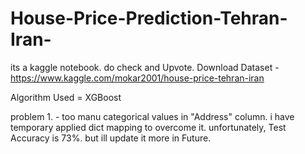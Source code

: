 # House-Price-Prediction-Tehran-Iran-
its a kaggle notebook. do check and Upvote.
Download Dataset - https://www.kaggle.com/mokar2001/house-price-tehran-iran


Algorithm Used =  XGBoost

problem 1. -  too manu categorical values in "Address" column. 
              i have temporary applied dict mapping to overcome it. 
              unfortunately, Test Accuracy is 73%. but ill update it more in Future.
              
